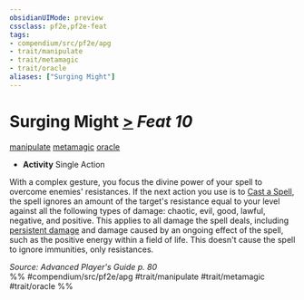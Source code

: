 ```yaml
---
obsidianUIMode: preview
cssclass: pf2e,pf2e-feat
tags:
- compendium/src/pf2e/apg
- trait/manipulate
- trait/metamagic
- trait/oracle
aliases: ["Surging Might"]
---
```

# Surging Might  [>](../../Rules/core-rulebook/chapter-9-playing-the-game.md#Actions "Single Action") *Feat 10*  
[manipulate](../../Rules/traits/manipulate.md)  [metamagic](../../Rules/traits/metamagic.md)  [oracle](../../Rules/traits/oracle-apg.md)  

- **Activity** Single Action

With a complex gesture, you focus the divine power of your spell to overcome enemies' resistances. If the next action you use is to [Cast a Spell](../../Rules/actions/cast-a-spell.md), the spell ignores an amount of the target's resistance equal to your level against all the following types of damage: chaotic, evil, good, lawful, negative, and positive. This applies to all damage the spell deals, including [persistent damage](../../Rules/conditions.md#Persistent%20Damage) and damage caused by an ongoing effect of the spell, such as the positive energy within a field of life. This doesn't cause the spell to ignore immunities, only resistances.

*Source: Advanced Player's Guide p. 80*  
%% #compendium/src/pf2e/apg #trait/manipulate #trait/metamagic #trait/oracle %%